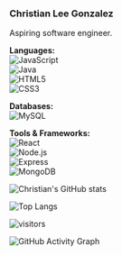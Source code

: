 ### Christian Lee Gonzalez
Aspiring software engineer. 

**Languages:**  
![JavaScript](https://img.shields.io/badge/-JavaScript-black?style=flat-square&logo=javascript)  
![Java](https://img.shields.io/badge/-Java-black?style=flat-square&logo=java)  
![HTML5](https://img.shields.io/badge/-HTML5-black?style=flat-square&logo=html5)  
![CSS3](https://img.shields.io/badge/-CSS3-black?style=flat-square&logo=css3)

**Databases:**  
![MySQL](https://img.shields.io/badge/-MySQL-black?style=flat-square&logo=mysql)

**Tools & Frameworks:**  
![React](https://img.shields.io/badge/-React-black?style=flat-square&logo=react)  
![Node.js](https://img.shields.io/badge/-Node.js-black?style=flat-square&logo=node.js)  
![Express](https://img.shields.io/badge/-Express-black?style=flat-square&logo=express)  
![MongoDB](https://img.shields.io/badge/-MongoDB-black?style=flat-square&logo=mongodb)  

![Christian's GitHub stats](https://github-readme-stats.vercel.app/api?username=christiangonzalez&show_icons=true&theme=radical&include_all_commits=true&count_private=true)

![Top Langs](https://github-readme-stats.vercel.app/api/top-langs/?username=christiannngg&layout=compact&theme=radical)

![visitors](https://visitor-badge.laobi.icu/badge?page_id=christiannngg)

![GitHub Activity Graph](https://github-readme-activity-graph.cyclic.app/graph?username=christiannngg&theme=github)



<!--
**christiannngg/christiannngg** is a ✨ _special_ ✨ repository because its `README.md` (this file) appears on your GitHub profile.

Here are some ideas to get you started:

- 🔭 I’m currently working on ...
- 🌱 I’m currently learning ...
- 👯 I’m looking to collaborate on ...
- 🤔 I’m looking for help with ...
- 💬 Ask me about ...
- 📫 How to reach me: ...
- 😄 Pronouns: ...
- ⚡ Fun fact: ...
-->
